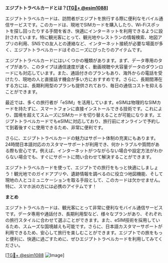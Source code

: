 **エジプトトラベルカードとは？[[TG💪+ @esim1088](https://t.me/s/esim1088)]**

エジプトトラベルカードは、訪問者がエジプトを旅行する際に便利なモバイル通信サービスです。このカードは、現地でSIMカードを購入したり、Wi-Fiスポットを探し回ったりする手間を省き、快適にインターネットを利用できるように設計されています。特に観光客にとって、観光地やレストランの情報検索、地図アプリの利用、SNSでの友人との連絡など、インターネット接続が必要な場面が多く、エジプトトラベルカードはそのニーズにぴったりのアイテムです。

エジプトトラベルカードにはいくつかの種類があります。まず、データ専用のタイプがあり、このタイプは通信速度が速く、動画視聴や大容量データのダウンロードにも対応しています。また、通話付きのプランもあり、海外からの電話を受けたり、現地の人と直接話す機会が多い方におすすめです。さらに、長期間滞在する方には、長期利用型のプランも提供されており、毎日の通信コストを抑えることができます。

最近では、多くの旅行者が「eSIM」を活用しています。eSIMは物理的なSIMカードを持たずに、スマートフォンに直接インストールできる技術です。これにより、国境を超えてスムーズにSIMカードを切り替えることが可能になります。エジプトトラベルカードでもeSIMに対応しており、旅行前にオンラインで予約して到着後すぐに使用できるため、非常に便利です。

さらに、エジプトトラベルカードの魅力はサポート体制の充実にもあります。24時間日本語対応のカスタマーサポートが利用でき、何かトラブルや質問がある際も安心です。例えば、インターネットがつながらない場合や設定方法がわからない場合でも、すぐにサポートに問い合わせて解決することができます。

エジプトトラベルカードを使って、エジプトでの旅行をもっと快適にしましょう！観光地でのガイドアプリや、遺跡情報を調べるのに役立つ地図機能、そして現地の人とコミュニケーションを取る手段として、このカードは欠かせません。特に、スマホ派の方には必携のアイテムです！

**まとめ**

エジプトトラベルカードは、観光客にとって非常に便利なモバイル通信サービスです。データ専用や通話付き、長期利用型など、様々なプランがあり、それぞれの旅行スタイルに合わせて選ぶことができます。また、eSIM技術を採用しているため、スムーズな国境越えも可能です。さらに、日本語カスタマーサポートが利用できるため、安心して旅行を楽しむことができます。エジプトでの旅をもっと便利に、快適に過ごすために、ぜひエジプトトラベルカードを利用してみてください。

[[TG💪+ @esim1088](https://t.me/s/esim1088) ![Image](https://i.postimg.cc/Y0z9fWf4/image.png)]